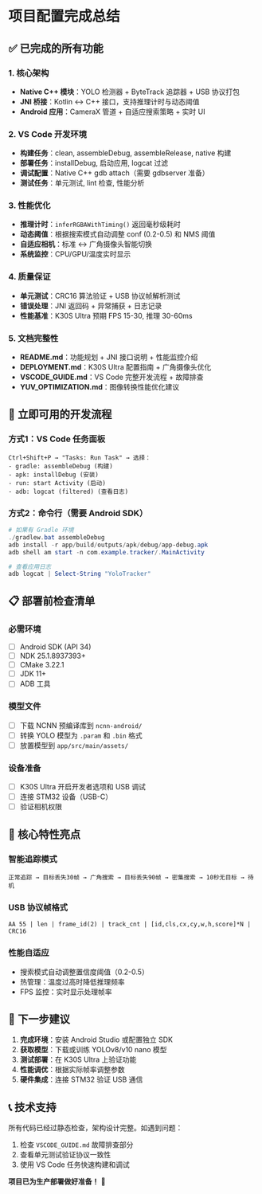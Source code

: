 # 项目配置完成总结

## ✅ 已完成的所有功能

### 1. 核心架构
- **Native C++ 模块**：YOLO 检测器 + ByteTrack 追踪器 + USB 协议打包
- **JNI 桥接**：Kotlin ↔ C++ 接口，支持推理计时与动态阈值
- **Android 应用**：CameraX 管道 + 自适应搜索策略 + 实时 UI

### 2. VS Code 开发环境
- **构建任务**：clean, assembleDebug, assembleRelease, native 构建
- **部署任务**：installDebug, 启动应用, logcat 过滤
- **调试配置**：Native C++ gdb attach（需要 gdbserver 准备）
- **测试任务**：单元测试, lint 检查, 性能分析

### 3. 性能优化
- **推理计时**：`inferRGBAWithTiming()` 返回毫秒级耗时
- **动态阈值**：根据搜索模式自动调整 conf (0.2-0.5) 和 NMS 阈值
- **自适应相机**：标准 ↔ 广角摄像头智能切换
- **系统监控**：CPU/GPU/温度实时显示

### 4. 质量保证
- **单元测试**：CRC16 算法验证 + USB 协议帧解析测试
- **错误处理**：JNI 返回码 + 异常捕获 + 日志记录
- **性能基准**：K30S Ultra 预期 FPS 15-30, 推理 30-60ms

### 5. 文档完整性
- **README.md**：功能规划 + JNI 接口说明 + 性能监控介绍
- **DEPLOYMENT.md**：K30S Ultra 配置指南 + 广角摄像头优化
- **VSCODE_GUIDE.md**：VS Code 完整开发流程 + 故障排查
- **YUV_OPTIMIZATION.md**：图像转换性能优化建议

## 🔧 立即可用的开发流程

### 方式1：VS Code 任务面板
```
Ctrl+Shift+P → "Tasks: Run Task" → 选择：
- gradle: assembleDebug (构建)
- apk: installDebug (安装)  
- run: start Activity (启动)
- adb: logcat (filtered) (查看日志)
```

### 方式2：命令行（需要 Android SDK）
```powershell
# 如果有 Gradle 环境
./gradlew.bat assembleDebug
adb install -r app/build/outputs/apk/debug/app-debug.apk
adb shell am start -n com.example.tracker/.MainActivity

# 查看应用日志
adb logcat | Select-String "YoloTracker"
```

## 📋 部署前检查清单

### 必需环境
- [ ] Android SDK (API 34)
- [ ] NDK 25.1.8937393+
- [ ] CMake 3.22.1
- [ ] JDK 11+
- [ ] ADB 工具

### 模型文件
- [ ] 下载 NCNN 预编译库到 `ncnn-android/`
- [ ] 转换 YOLO 模型为 `.param` 和 `.bin` 格式
- [ ] 放置模型到 `app/src/main/assets/`

### 设备准备  
- [ ] K30S Ultra 开启开发者选项和 USB 调试
- [ ] 连接 STM32 设备（USB-C）
- [ ] 验证相机权限

## 🎯 核心特性亮点

### 智能追踪模式
```
正常追踪 → 目标丢失30帧 → 广角搜索 → 目标丢失90帧 → 密集搜索 → 10秒无目标 → 待机
```

### USB 协议帧格式
```
AA 55 | len | frame_id(2) | track_cnt | [id,cls,cx,cy,w,h,score]*N | CRC16
```

### 性能自适应
- 搜索模式自动调整置信度阈值（0.2-0.5）
- 热管理：温度过高时降低推理频率
- FPS 监控：实时显示处理帧率

## 🚀 下一步建议

1. **完成环境**：安装 Android Studio 或配置独立 SDK
2. **获取模型**：下载或训练 YOLOv8/v10 nano 模型
3. **测试部署**：在 K30S Ultra 上验证功能
4. **性能调优**：根据实际帧率调整参数
5. **硬件集成**：连接 STM32 验证 USB 通信

## 📞 技术支持

所有代码已经过静态检查，架构设计完整。如遇到问题：

1. 检查 `VSCODE_GUIDE.md` 故障排查部分
2. 查看单元测试验证协议一致性
3. 使用 VS Code 任务快速构建和调试

**项目已为生产部署做好准备！** 🎉
